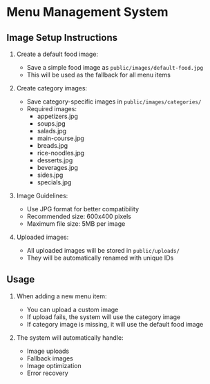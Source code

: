 # Menu Management System

## Image Setup Instructions

1. Create a default food image:
   - Save a simple food image as `public/images/default-food.jpg`
   - This will be used as the fallback for all menu items

2. Create category images:
   - Save category-specific images in `public/images/categories/`
   - Required images:
     - appetizers.jpg
     - soups.jpg
     - salads.jpg
     - main-course.jpg
     - breads.jpg
     - rice-noodles.jpg
     - desserts.jpg
     - beverages.jpg
     - sides.jpg
     - specials.jpg

3. Image Guidelines:
   - Use JPG format for better compatibility
   - Recommended size: 600x400 pixels
   - Maximum file size: 5MB per image

4. Uploaded images:
   - All uploaded images will be stored in `public/uploads/`
   - They will be automatically renamed with unique IDs

## Usage

1. When adding a new menu item:
   - You can upload a custom image
   - If upload fails, the system will use the category image
   - If category image is missing, it will use the default food image

2. The system will automatically handle:
   - Image uploads
   - Fallback images
   - Image optimization
   - Error recovery 